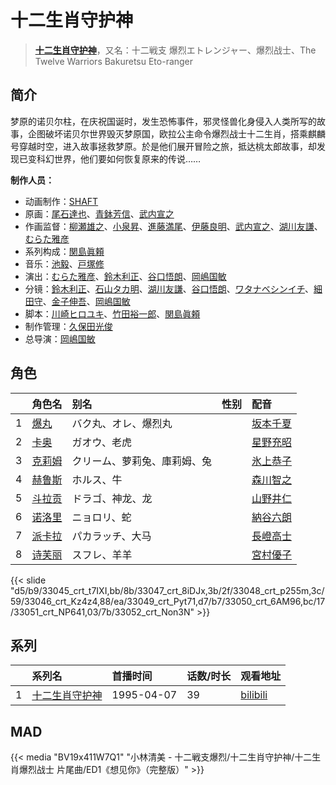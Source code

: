 # 十二生肖守护神


> <u>**[十二生肖守护神](https://bgm.tv/subject/1979)**</u>，又名：十二戦支 爆烈エトレンジャー、爆烈战士、The Twelve Warriors Bakuretsu Eto-ranger

## 简介

梦原的诺贝尔柱，在庆祝国诞时，发生恐怖事件，邪灵怪兽化身侵入人类所写的故事，企图破坏诺贝尔世界毁灭梦原国，欧拉公主命令爆烈战士十二生肖，搭乘麒麟号穿越时空，进入故事拯救梦原。於是他们展开冒险之旅，抵达桃太郎故事，却发现已变科幻世界，他们要如何恢复原来的传说……

**制作人员：**
- 动画制作：[SHAFT](https://bgm.tv/person/2751)
- 原画：[尾石達也](https://bgm.tv/person/3719)、[青鉢芳信](https://bgm.tv/person/25851)、[武内宣之](https://bgm.tv/person/734)
- 作画监督：[柳瀬雄之](https://bgm.tv/person/2435)、[小泉昇](https://bgm.tv/person/293)、[進藤満尾](https://bgm.tv/person/2787)、[伊藤良明](https://bgm.tv/person/2590)、[武内宣之](https://bgm.tv/person/734)、[湖川友謙](https://bgm.tv/person/1567)、[むらた雅彦](https://bgm.tv/person/1412)
- 系列构成：[関島眞頼](https://bgm.tv/person/249)
- 音乐：[池毅](https://bgm.tv/person/1792)、[戸塚修](https://bgm.tv/person/944)
- 演出：[むらた雅彦](https://bgm.tv/person/1412)、[鈴木利正](https://bgm.tv/person/3675)、[谷口悟朗](https://bgm.tv/person/185)、[岡嶋国敏](https://bgm.tv/person/2046)
- 分镜：[鈴木利正](https://bgm.tv/person/3675)、[石山タカ明](https://bgm.tv/person/991)、[湖川友謙](https://bgm.tv/person/1567)、[谷口悟朗](https://bgm.tv/person/185)、[ワタナベシンイチ](https://bgm.tv/person/112)、[細田守](https://bgm.tv/person/2298)、[金子伸吾](https://bgm.tv/person/650)、[岡嶋国敏](https://bgm.tv/person/2046)
- 脚本：[川崎ヒロユキ](https://bgm.tv/person/69)、[竹田裕一郎](https://bgm.tv/person/2685)、[関島眞頼](https://bgm.tv/person/249)
- 制作管理：[久保田光俊](https://bgm.tv/person/37008)
- 总导演：[岡嶋国敏](https://bgm.tv/person/2046)

## 角色

|     |   角色名   |   别名  | 性别 |  配音  |
|:--- |:------  |:----      |:---  |:--   |
| 1 | [爆丸](https://bgm.tv/character/33045) | バク丸、オレ、爆烈丸 |  | [坂本千夏](https://bgm.tv/person/4092) |
| 2 | [卡奥](https://bgm.tv/character/33047) | ガオウ、老虎 |  | [星野充昭](https://bgm.tv/person/4287) |
| 3 | [克莉姆](https://bgm.tv/character/33048) | クリーム、萝莉兔、庫莉姆、兔 |  | [氷上恭子](https://bgm.tv/person/3859) |
| 4 | [赫鲁斯](https://bgm.tv/character/33046) | ホルス、牛 |  | [森川智之](https://bgm.tv/person/3822) |
| 5 | [斗拉贡](https://bgm.tv/character/33049) | ドラゴ、神龙、龙 |  | [山野井仁](https://bgm.tv/person/4650) |
| 6 | [诺洛里](https://bgm.tv/character/33050) | ニョロリ、蛇 |  | [納谷六朗](https://bgm.tv/person/4012) |
| 7 | [派卡拉](https://bgm.tv/character/33051) | パカラッチ、大马 |  | [長嶝高士](https://bgm.tv/person/4212) |
| 8 | [诗芙丽](https://bgm.tv/character/33052) | スフレ、羊羊 |  | [宮村優子](https://bgm.tv/person/3972) |

{{< slide "d5/b9/33045_crt_t7IXI,bb/8b/33047_crt_8iDJx,3b/2f/33048_crt_p255m,3c/59/33046_crt_Kz4z4,88/ea/33049_crt_Pyt71,d7/b7/33050_crt_6AM96,bc/17/33051_crt_NP641,03/7b/33052_crt_Non3N" >}}

## 系列

|     | 系列名                                    | 首播时间       | 话数/时长 | 观看地址                                                     |
| :-- | :------------------------------------- | :--------- | :---- | :------------------------------------------------------- |
| 1   | [十二生肖守护神](https://bgm.tv/subject/1979) | 1995-04-07 | 39    | [bilibili](https://www.bilibili.com/bangumi/play/ss2311) |



## MAD

{{< media "BV19x411W7Q1" 
"小林清美 - 十二戦支爆烈/十二生肖守护神/十二生肖爆烈战士 片尾曲/ED1《想见你》（完整版）" >}}

